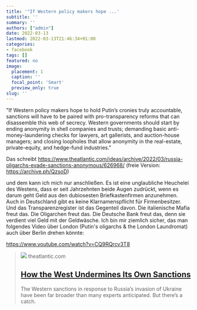 ```yaml
---
title: '"If Western policy makers hope ...'
subtitle: ''
summary: ''
authors: ["admin"]
date: 2022-03-13
lastmod: 2022-03-13T21:46:34+01:00
categories:
- facebook
tags: []
featured: no
image:
  placement: 1
  caption: ''
  focal_point: 'Smart'
  preview_only: true
slug: ''
---
```

"If Western policy makers hope to hold Putin’s cronies truly accountable, sanctions will have to be paired with pro-transparency reforms that can disassemble this web of secrecy. Western governments should start by ending anonymity in shell companies and trusts; demanding basic anti-money-laundering checks for lawyers, art gallerists, and auction-house managers; and closing loopholes that allow anonymity in the real-estate, private-equity, and hedge-fund industries."

Das schreibt https://www.theatlantic.com/ideas/archive/2022/03/russia-oligarchs-evade-sanctions-anonymous/626968/
 (freie Version: https://archive.ph/QzsoD)

und dem kann ich mich nur anschließen. Es ist eine unglaubliche Heuchelei des Westens, dass er seit Jahrzehnten beide Augen zudrückt, wenn es darum geht Geld aus den dubiosesten Briefkastenfirmen anzunehmen. Auch in Deutschland gibt es keine Klarnamenspflicht für Firmenbesitzer. Und das Transparenzregister ist das Gegenteil davon. Die italienische Mafia freut das. Die Oligarchen freut das. Die Deutsche Bank freut das, denn sie verdient viel Geld mit der Geldwäsche. Ich bin mir ziemlich sicher, das man folgendes Video über London (Putin's oligarchs & the London Laundromat) auch über Berlin drehen könnte:

https://www.youtube.com/watch?v=CQ9RQrcv3T8
> [![](https://cdn.theatlantic.com/thumbor/yr4FZU8eIepzXK8yYd9TwEd01i8=/0x51:2396x1299/1200x625/media/img/mt/2022/03/make_oligarchs_pay/original.jpg)](https://www.theatlantic.com/ideas/archive/2022/03/russia-oligarchs-evade-sanctions-anonymous/626968/)
> theatlantic.com
> ## [How the West Undermines Its Own Sanctions](https://www.theatlantic.com/ideas/archive/2022/03/russia-oligarchs-evade-sanctions-anonymous/626968/)
>
>The Western sanctions in response to Russia’s invasion of Ukraine have been far broader than many experts anticipated. But there’s a catch.

